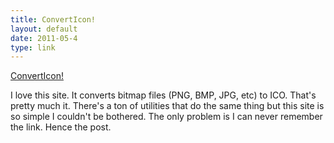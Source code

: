 ```yaml
---
title: ConvertIcon!
layout: default
date: 2011-05-4
type: link
---
```


<a href="http://converticon.com/">ConvertIcon!</a>

I love this site. It converts bitmap files (PNG, BMP, JPG, etc) to ICO. That's pretty much it. There's a ton of utilities that do the same thing but this site is so simple I couldn't be bothered. The only problem is I can never remember the link. Hence the post.
